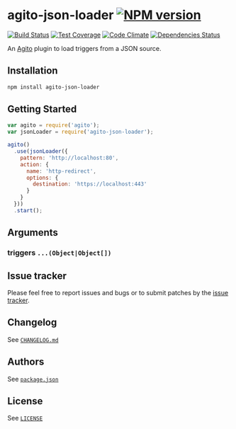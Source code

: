 # agito-json-loader [![NPM version][npm-img]][npm]

[![Build Status][travis-img]][travis]
[![Test Coverage][codeclimate-coverage-img]][codeclimate]
[![Code Climate][codeclimate-gpa-img]][codeclimate]
[![Dependencies Status][daviddm-dep-img]][daviddm-dep]

An [Agito][agito] plugin to load triggers from a JSON source.

## Installation

```bash
npm install agito-json-loader
```

## Getting Started

```javascript
var agito = require('agito');
var jsonLoader = require('agito-json-loader');

agito()
  .use(jsonLoader({
    pattern: 'http://localhost:80',
    action: {
      name: 'http-redirect',
      options: {
        destination: 'https://localhost:443'
      }
    }
  }))
  .start();
```

## Arguments

### triggers `...(Object|Object[])`

## Issue tracker

Please feel free to report issues and bugs or to submit patches by the
[issue tracker][issue-tracker].

## Changelog

See [`CHANGELOG.md`](CHANGELOG.md)

## Authors

See [`package.json`](package.json)

## License

See [`LICENSE`](LICENSE)

[npm]: https://www.npmjs.org/package/agito-json-loader
[npm-img]: http://img.shields.io/npm/v/agito-json-loader.svg?style=flat
[travis]: https://travis-ci.org/agitojs/agito-json-loader
[travis-img]: http://img.shields.io/travis/agitojs/agito-json-loader/master.svg?style=flat
[codeclimate]: https://codeclimate.com/github/agitojs/agito-json-loader
[codeclimate-coverage-img]: http://img.shields.io/codeclimate/coverage/github/agitojs/agito-json-loader.svg?style=flat
[codeclimate-gpa-img]: http://img.shields.io/codeclimate/github/agitojs/agito-json-loader.svg?style=flat
[daviddm-dep]: https://david-dm.org/agitojs/agito-json-loader
[daviddm-dep-img]: http://img.shields.io/david/agitojs/agito-json-loader.svg?style=flat

[agito]: https://github.com/agitojs/agito

[issue-tracker]: https://github.com/agitojs/agito-json-loader/issues
